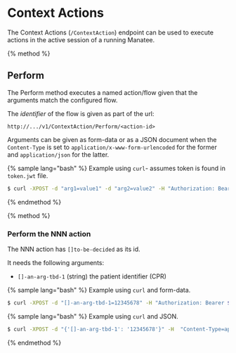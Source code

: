 # Context Actions

The Context Actions (`/ContextAction`) endpoint can be used to execute actions in the active session of a running Manatee.

{% method %}
## Perform

The Perform method executes a named action/flow given that the arguments match the configured flow.

The *identifier* of the flow is given as part of the url:

```
http://.../v1/ContextAction/Perform/<action-id>
```

Arguments can be given as form-data or as a JSON document when the `Content-Type` is set to `application/x-www-form-urlencoded` for the former and  `application/json` for the latter.

{% sample lang="bash" %}
Example using `curl`- assumes token is found in `token.jwt` file.

```bash
$ curl -XPOST -d "arg1=value1" -d "arg2=value2" -H "Authorization: Bearer $(cat token.jwt)"".../v1/ContextAction/Perform/[eu.sirenia]Id.Action.Random"
```

{% endmethod %}

{% method %}
### Perform the NNN action

The NNN action has `[]to-be-decided` as its id. 

It needs the following arguments:

 * `[]-an-arg-tbd-1` (string) the patient identifier (CPR)


{% sample lang="bash" %}
Example using `curl` and form-data.

```bash
$ curl -XPOST -d "[]-an-arg-tbd-1=12345678" -H "Authorization: Bearer $(cat token.jwt)" ".../v1/ContextAction/Perform/[]to-be-decided"
```

{% sample lang="bash" %}
Example using `curl` and JSON.

```bash
$ curl -XPOST -d "{'[]-an-arg-tbd-1': '12345678'}" -H  "Content-Type=application/json" -H "Authorization: Bearer $(cat token.jwt)" ".../v1/ContextAction/Perform/[]to-be-decided"
```

{% endmethod %}